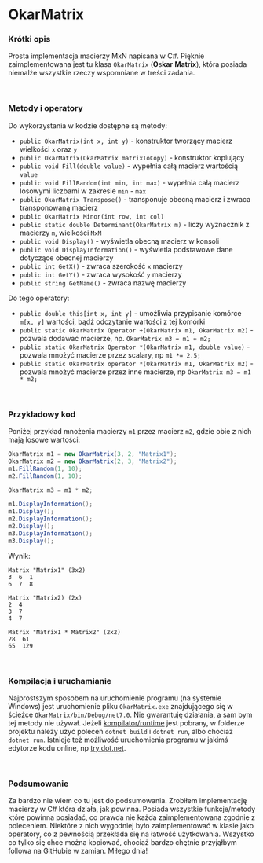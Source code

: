 # OkarMatrix

### Krótki opis

Prosta implementacja macierzy MxN napisana w C#. Pięknie zaimplementowana jest tu klasa `OkarMatrix` (**O**s**kar** **Matrix**), która posiada niemalże wszystkie rzeczy wspomniane w treści zadania.

<br>

### Metody i operatory

Do wykorzystania w kodzie dostępne są metody:
- `public OkarMatrix(int x, int y)` - konstruktor tworzący macierz wielkości `x` oraz `y`
- `public OkarMatrix(OkarMatrix matrixToCopy)` - konstruktor kopiujący
- `public void Fill(double value)` - wypełnia całą macierz wartością `value`
- `public void FillRandom(int min, int max)` - wypełnia całą macierz losowymi liczbami w zakresie `min` - `max`
- `public OkarMatrix Transpose()` - transponuje obecną macierz i zwraca transponowaną macierz
- `public OkarMatrix Minor(int row, int col)`
- `public static double Determinant(OkarMatrix m)` - liczy wyznacznik z macierzy `m`, wielkości `MxM`
- `public void Display()` - wyświetla obecną macierz w konsoli
- `public void DisplayInformation()` - wyświetla podstawowe dane dotyczące obecnej macierzy
- `public int GetX()` - zwraca szerokość `x` macierzy
- `public int GetY()` - zwraca wysokość `y` macierzy
- `public string GetName()` - zwraca nazwę macierzy

Do tego operatory:
- `public double this[int x, int y]` - umożliwia przypisanie komórce `m[x, y]` wartości, bądź odczytanie wartości z tej komórki
- `public static OkarMatrix Operator +(OkarMatrix m1, OkarMatrix m2)` - pozwala dodawać macierze, np. `OkarMatrix m3 = m1 + m2;`
- `public static OkarMatrix Operator *(OkarMatrix m1, double value)` - pozwala mnożyć macierze przez scalary, np `m1 *= 2.5;`
- `public static OkarMatrix operator *(OkarMatrix m1, OkarMatrix m2)` - pozwala mnożyć macierze przez inne macierze, np `OkarMatrix m3 = m1 * m2;`

<br>

### Przykładowy kod

Poniżej przykład mnożenia macierzy `m1` przez macierz `m2`, gdzie obie z nich mają losowe wartości:

```csharp
OkarMatrix m1 = new OkarMatrix(3, 2, "Matrix1");
OkarMatrix m2 = new OkarMatrix(2, 3, "Matrix2");
m1.FillRandom(1, 10);
m2.FillRandom(1, 10);

OkarMatrix m3 = m1 * m2;

m1.DisplayInformation();
m1.Display();
m2.DisplayInformation();
m2.Display();
m3.DisplayInformation();
m3.Display();
```

Wynik:

```
Matrix "Matrix1" (3x2)
3  6  1
6  7  8

Matrix "Matrix2) (2x)
2  4
3  7
4  7

Matrix "Matrix1 * Matrix2" (2x2)
28  61
65  129
```

<br>

### Kompilacja i uruchamianie

Najprostszym sposobem na uruchomienie programu (na systemie Windows) jest uruchomienie pliku `OkarMatrix.exe` znajdującego się w ścieżce `OkarMatrix/bin/Debug/net7.0`. Nie gwarantuję działania, a sam bym tej metody nie używał. Jeżeli [kompilator/runtime](https://dotnet.microsoft.com/en-us/download) jest pobrany, w folderze projektu należy użyć poleceń `dotnet build` i `dotnet run`, albo chociaż `dotnet run`. Istnieje też możliwość uruchomienia programu w jakimś edytorze kodu online, np [try.dot.net](https://try.dot.net/).  

<br>

### Podsumowanie

Za bardzo nie wiem co tu jest do podsumowania. Zrobiłem implementację macierzy w C# która działa, jak powinna. Posiada wszystkie funkcje/metody które powinna posiadać, co prawda nie każda zaimplementowana zgodnie z poleceniem. Niektóre z nich wygodniej było zaimplementować w klasie jako operatory, co z pewnością przekłada się na łatwość użytkowania. Wszystko co tylko się chce można kopiować, chociaż bardzo chętnie przyjąłbym followa na GitHubie w zamian. Miłego dnia! 
